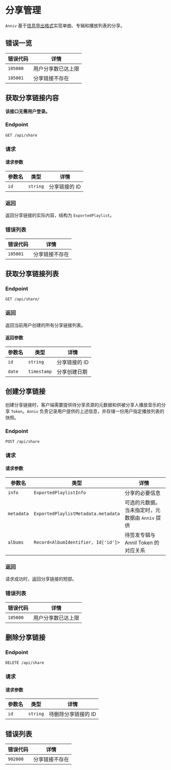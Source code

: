 # 分享管理

`Anniv` 基于[信息导出格式](./07.export-format.md)实现单曲、专辑和播放列表的分享。

## 错误一览

| 错误代码 | 详情               |
| -------- | ------------------ |
| `105000` | 用户分享数已达上限 |
| `105001` | 分享链接不存在     |

## 获取分享链接内容

**该接口无需用户登录。**

### Endpoint

`GET /api/share`

### 请求

#### 请求参数

| 参数名 | 类型     | 详情          |
| ------ | -------- | ------------- |
| `id`   | `string` | 分享链接的 ID |

### 返回

返回分享链接的实际内容，结构为 `ExportedPlaylist`。

### 错误列表

| 错误代码 | 详情           |
| -------- | -------------- |
| `105001` | 分享链接不存在 |

## 获取分享链接列表

### Endpoint

`GET /api/share/`

### 返回

返回当前用户创建的所有分享链接列表。

#### 返回参数

| 参数名 | 类型        | 详情          |
| ------ | ----------- | ------------- |
| `id`   | `string`    | 分享链接的 ID |
| `date` | `timestamp` | 分享创建日期  |

## 创建分享链接

创建分享链接时，客户端需要提供待分享资源的元数据和供被分享人播放音乐的分享 `Token`。`Anniv` 负责记录用户提供的上述信息，并存储一份用户指定播放列表的快照。

### Endpoint

`POST /api/share`

### 请求

#### 请求参数

| 参数名     | 类型                                | 详情                                            |
| ---------- | ----------------------------------- | ----------------------------------------------- |
| `info`     | `ExportedPlaylistInfo`              | 分享的必要信息                                  |
| `metadata` | `ExportedPlaylistMetadata.metadata` | 可选的元数据。当未指定时，元数据由 `Anniv` 提供 |
| `albums`   | `Record<AlbumIdentifier, Id['id']>` | 待签发专辑与 Annil Token 的对应关系             |

### 返回

请求成功时，返回分享链接的短部。

### 错误列表

| 错误代码 | 详情               |
| -------- | ------------------ |
| `105000` | 用户分享数已达上限 |

## 删除分享链接

### Endpoint

`DELETE /api/share`

### 请求

#### 请求参数

| 参数名 | 类型     | 详情                |
| ------ | -------- | ------------------- |
| `id`   | `string` | 待删除分享链接的 ID |

## 错误列表

| 错误代码 | 详情           |
| -------- | -------------- |
| `902000` | 分享链接不存在 |
